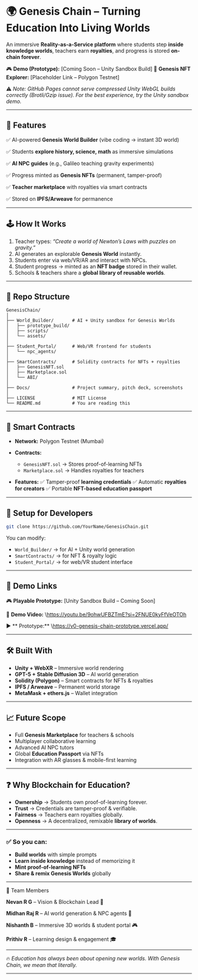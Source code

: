 

# 🌍 Genesis Chain – Turning Education Into Living Worlds

An immersive **Reality-as-a-Service platform** where students step **inside knowledge worlds**, teachers earn **royalties**, and progress is stored **on-chain forever**.

🎮 **Demo (Prototype):** \[Coming Soon – Unity Sandbox Build]
📜 **Genesis NFT Explorer:** \[Placeholder Link – Polygon Testnet]

⚠️ *Note: GitHub Pages cannot serve compressed Unity WebGL builds correctly (Brotli/Gzip issue). For the best experience, try the Unity sandbox demo.*

---

## 🌟 Features

✅ AI-powered **Genesis World Builder** (vibe coding → instant 3D world)

✅ Students **explore history, science, math** as immersive simulations

✅ **AI NPC guides** (e.g., Galileo teaching gravity experiments)

✅ Progress minted as **Genesis NFTs** (permanent, tamper-proof)

✅ **Teacher marketplace** with royalties via smart contracts

✅ Stored on **IPFS/Arweave** for permanence

---

## 🕹 How It Works

1. Teacher types: *“Create a world of Newton’s Laws with puzzles on gravity.”*
2. AI generates an explorable **Genesis World** instantly.
3. Students enter via web/VR/AR and interact with NPCs.
4. Student progress → minted as an **NFT badge** stored in their wallet.
5. Schools & teachers share a **global library of reusable worlds**.

---

## 📂 Repo Structure

```
GenesisChain/
│
├── World_Builder/       # AI + Unity sandbox for Genesis Worlds
│   ├── prototype_build/
│   ├── scripts/
│   └── assets/
│
├── Student_Portal/      # Web/VR frontend for students
│   └── npc_agents/
│
├── SmartContracts/      # Solidity contracts for NFTs + royalties
│   ├── GenesisNFT.sol
│   ├── Marketplace.sol
│   └── ABI/
│
├── Docs/                # Project summary, pitch deck, screenshots
│
├── LICENSE              # MIT License
└── README.md            # You are reading this
```

---

## 🔗 Smart Contracts

* **Network:** Polygon Testnet (Mumbai)
* **Contracts:**

  * `GenesisNFT.sol` → Stores proof-of-learning NFTs
  * `Marketplace.sol` → Handles royalties for teachers
* **Features:**
  ✅ Tamper-proof **learning credentials**
  ✅ Automatic **royalties for creators**
  ✅ Portable **NFT-based education passport**

---

## 🚀 Setup for Developers

```bash
git clone https://github.com/YourName/GenesisChain.git
```

You can modify:

* `World_Builder/` → for AI + Unity world generation
* `SmartContracts/` → for NFT & royalty logic
* `Student_Portal/` → for web/VR student interface

---

## 🔗 Demo Links

🎮 **Playable Prototype:** \[Unity Sandbox Build – Coming Soon]

📜 **Demo Video:** \https://youtu.be/9ohwUFBZTmE?si=2FNUE0kyFfVeOTOh

▶️ ** Prototype:** \https://v0-genesis-chain-prototype.vercel.app/

---

## 🛠 Built With

* **Unity + WebXR** – Immersive world rendering
* **GPT-5 + Stable Diffusion 3D** – AI world generation
* **Solidity (Polygon)** – Smart contracts for NFTs & royalties
* **IPFS / Arweave** – Permanent world storage
* **MetaMask + ethers.js** – Wallet integration

---

## 📈 Future Scope

* Full **Genesis Marketplace** for teachers & schools
* Multiplayer collaborative learning
* Advanced AI NPC tutors
* Global **Education Passport** via NFTs
* Integration with AR glasses & mobile-first learning

---

## ❓ Why Blockchain for Education?

* **Ownership** → Students own proof-of-learning forever.
* **Trust** → Credentials are tamper-proof & verifiable.
* **Fairness** → Teachers earn royalties globally.
* **Openness** → A decentralized, remixable **library of worlds**.

---

### ✅ **So you can:**

* **Build worlds** with simple prompts
* **Learn inside knowledge** instead of memorizing it
* **Mint proof-of-learning NFTs**
* **Share & remix Genesis Worlds** globally

---

👥 Team Members

**Nevan R G** – Vision & Blockchain Lead 🚀

**Midhan Raj R** – AI world generation & NPC agents 🤖

**Nishanth B** – Immersive 3D worlds & student portal 🎮

**Prithiv R** – Learning design & engagement 🎓

---

🔥 *Education has always been about opening new worlds. With Genesis Chain, we mean that literally.*

---


